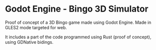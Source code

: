 # Godot Engine - Bingo 3D Simulator

Proof of concept of a 3D Bingo game made using Godot Engine. Made in GLES2 mode targeted for web.

It includes a part of the code programmed using Rust (proof of concept), using GDNative bidings.
